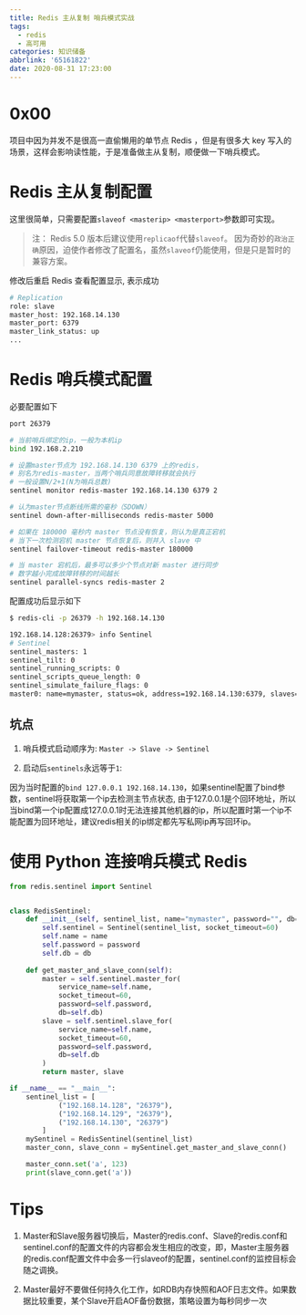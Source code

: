 ```yaml
---
title: Redis 主从复制 哨兵模式实战
tags:
  - redis
  - 高可用
categories: 知识储备
abbrlink: '65161822'
date: 2020-08-31 17:23:00
---
```


# 0x00

项目中因为并发不是很高一直偷懒用的单节点 Redis ，但是有很多大 key 写入的场景，这样会影响读性能，于是准备做主从复制，顺便做一下哨兵模式。

# Redis 主从复制配置

这里很简单，只需要配置`slaveof <masterip> <masterport>`参数即可实现。

> 注： Redis 5.0 版本后建议使用`replicaof`代替`slaveof`。 因为奇妙的`政治正确`原因，迫使作者修改了配置名，虽然`slaveof`仍能使用，但是只是暂时的兼容方案。

修改后重启 Redis 查看配置显示, 表示成功

```bash
# Replication
role: slave
master_host: 192.168.14.130
master_port: 6379
master_link_status: up
...
```

# Redis 哨兵模式配置

必要配置如下
```bash
port 26379

# 当前哨兵绑定的ip，一般为本机ip
bind 192.168.2.210

# 设置master节点为 192.168.14.130 6379 上的redis，
# 别名为redis-master，当两个哨兵同意故障转移就会执行
# 一般设置N/2+1(N为哨兵总数)
sentinel monitor redis-master 192.168.14.130 6379 2

# 认为master节点断线所需的毫秒（SDOWN）
sentinel down-after-milliseconds redis-master 5000

# 如果在 180000 毫秒内 master 节点没有恢复，则认为是真正宕机
# 当下一次检测宕机 master 节点恢复后，则并入 slave 中
sentinel failover-timeout redis-master 180000

# 当 master 宕机后，最多可以多少个节点对新 master 进行同步
# 数字越小完成故障转移的时间越长
sentinel parallel-syncs redis-master 2
```

配置成功后显示如下

```bash
$ redis-cli -p 26379 -h 192.168.14.130

192.168.14.128:26379> info Sentinel
# Sentinel
sentinel_masters: 1
sentinel_tilt: 0
sentinel_running_scripts: 0
sentinel_scripts_queue_length: 0
sentinel_simulate_failure_flags: 0
master0: name=mymaster, status=ok, address=192.168.14.130:6379, slaves=2, sentinels=3
```

## 坑点

1. 哨兵模式启动顺序为: `Master -> Slave -> Sentinel`

2. 启动后`sentinels`永远等于`1`: 

因为当时配置的`bind 127.0.0.1 192.168.14.130`，如果sentinel配置了bind参数，sentinel将获取第一个ip去检测主节点状态, 由于127.0.0.1是个回环地址，所以当bind第一个ip配置成127.0.0.1时无法连接其他机器的ip，所以配置时第一个ip不能配置为回环地址，建议redis相关的ip绑定都先写私网ip再写回环ip。


# 使用 Python 连接哨兵模式 Redis

```python
from redis.sentinel import Sentinel


class RedisSentinel:
    def __init__(self, sentinel_list, name="mymaster", password="", db=0):
        self.sentinel = Sentinel(sentinel_list, socket_timeout=60)
        self.name = name
        self.password = password
        self.db = db
        
    def get_master_and_slave_conn(self):
        master = self.sentinel.master_for(
            service_name=self.name,
            socket_timeout=60,
            password=self.password,
            db=self.db)
        slave = self.sentinel.slave_for(
            service_name=self.name,
            socket_timeout=60,
            password=self.password,
            db=self.db
        )
        return master, slave

if __name__ == "__main__":
	sentinel_list = [
			("192.168.14.128", "26379"),
			("192.168.14.129", "26379"),
			("192.168.14.130", "26379")
		]
	mySentinel = RedisSentinel(sentinel_list)
	master_conn, slave_conn = mySentinel.get_master_and_slave_conn()

	master_conn.set('a', 123)
	print(slave_conn.get('a'))
```

# Tips

1. Master和Slave服务器切换后，Master的redis.conf、Slave的redis.conf和sentinel.conf的配置文件的内容都会发生相应的改变，即，Master主服务器的redis.conf配置文件中会多一行slaveof的配置，sentinel.conf的监控目标会随之调换。

2. Master最好不要做任何持久化工作，如RDB内存快照和AOF日志文件。如果数据比较重要，某个Slave开启AOF备份数据，策略设置为每秒同步一次
